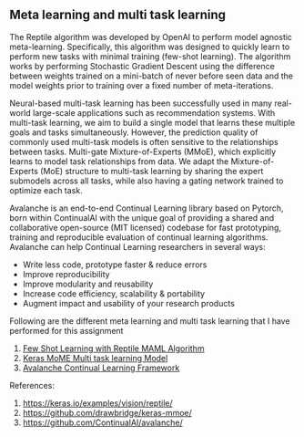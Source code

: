 Meta learning and multi task learning
-
The Reptile algorithm was developed by OpenAI to perform model agnostic meta-learning. Specifically, this algorithm was designed to quickly learn to perform new tasks with minimal training (few-shot learning). The algorithm works by performing Stochastic Gradient Descent using the difference between weights trained on a mini-batch of never before seen data and the model weights prior to training over a fixed number of meta-iterations.

Neural-based multi-task learning has been successfully used in many real-world large-scale applications such as recommendation systems. With multi-task learning, we aim to build a single model that learns these multiple goals and tasks simultaneously. However, the prediction quality of commonly used multi-task models is often sensitive to the relationships between tasks. Multi-gate Mixture-of-Experts (MMoE), which explicitly learns to model task relationships from data. We adapt the Mixture-of-Experts (MoE) structure to multi-task learning by sharing the expert submodels across all tasks, while also having a gating network trained to optimize each task.

Avalanche is an end-to-end Continual Learning library based on Pytorch, born within ContinualAI with the unique goal of providing a shared and collaborative open-source (MIT licensed) codebase for fast prototyping, training and reproducible evaluation of continual learning algorithms. Avalanche can help Continual Learning researchers in several ways:
- Write less code, prototype faster & reduce errors
- Improve reproducibility
- Improve modularity and reusability
- Increase code efficiency, scalability & portability
- Augment impact and usability of your research products


Following are the different meta learning and multi task learning that I have performed for this assignment
1. [Few Shot Learning with Reptile MAML Algorithm](https://github.com/raghavadevarajeurs/cmpe-297-advanced-deep-learning/blob/main/Assignment%205/Reptile_MAML_Algorithm.ipynb)
2. [Keras MoME Multi task learning Model](https://github.com/raghavadevarajeurs/cmpe-297-advanced-deep-learning/blob/main/Assignment%205/Keras_MMOE_Multi_Task_Learning_Model.ipynb)
3. [Avalanche Continual Learning Framework](https://github.com/raghavadevarajeurs/cmpe-297-advanced-deep-learning/blob/main/Assignment%205/Avalanche_Continual_Learning.ipynb)


References:
1. https://keras.io/examples/vision/reptile/
2. https://github.com/drawbridge/keras-mmoe/
3. https://github.com/ContinualAI/avalanche/
